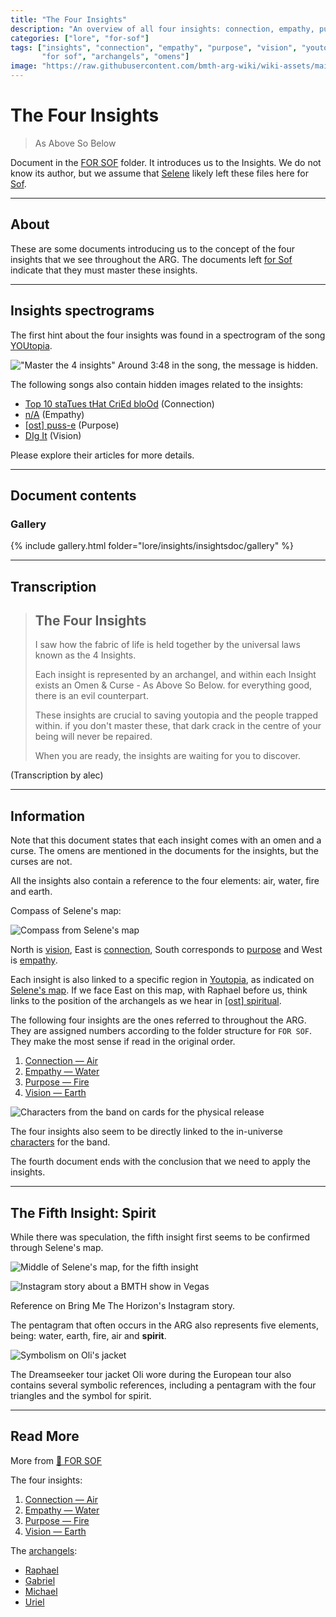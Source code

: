 ```yaml
---
title: "The Four Insights"
description: "An overview of all four insights: connection, empathy, purpose, vision."
categories: ["lore", "for-sof"]
tags: ["insights", "connection", "empathy", "purpose", "vision", "youtopia", 
       "for sof", "archangels", "omens"]
image: "https://raw.githubusercontent.com/bmth-arg-wiki/wiki-assets/main/lore/booklet/gallery/h-booklet.jpg"
---
```

# The Four Insights

> As Above So Below

Document in the [FOR SOF](../for-sof) folder. It introduces us to the Insights. We do not know its author, but we assume that [Selene](../characters/selene) likely left these files here for [Sof](../characters/sof).

***

## About

These are some documents introducing us to the concept of the four insights that
we see throughout the ARG. The documents left [for Sof](../for-sof/for-sof) indicate that 
they must master these insights.

***


## Insights spectrograms

The first hint about the four insights was found in a spectrogram of the song [YOUtopia](../music/song-youtopia).

!["Master the 4 insights"](https://raw.githubusercontent.com/bmth-arg-wiki/wiki-assets/main/lore/insights/empathy/img_2.png)
Around 3:48 in the song, the message is hidden.

The following songs also contain hidden images related to the insights:

- [Top 10 staTues tHat CriEd bloOd](../music/song-top10) (Connection)
- [n/A](../music/song-na) (Empathy)
- [[ost] puss-e](../music/song-pusse) (Purpose)
- [DIg It](../music/song-digit) (Vision)

Please explore their articles for more details.

***

## Document contents

### Gallery

{% include gallery.html folder="lore/insights/insightsdoc/gallery" %}

***

## Transcription

>## The Four Insights
>
>I saw how the fabric of life is held together by the universal laws known as the 4 Insights.
>
>Each insight is represented by an archangel, and within each Insight exists an Omen & Curse - As Above So Below. 
for everything good, there is an evil counterpart.
>
>These insights are crucial to saving youtopia and the people trapped within. 
if you don't master these, that dark crack in the centre of your being will never be repaired.
>
>When you are ready, the insights are waiting for you to discover.

(Transcription by alec)

***

## Information

Note that this document states that each insight comes with an omen and a curse. 
The omens are mentioned in the documents for the insights, but the curses are not.

All the insights also contain a reference to the four elements: air, water, fire and earth.

Compass of Selene's map:

![Compass from Selene's map](https://raw.githubusercontent.com/bmth-arg-wiki/wiki-assets/main/lore/insights/insight-directions.png)

North is [vision](insight4-vision), East is [connection](insight1-connection), 
South corresponds to [purpose](insight3-purpose) and West is [empathy](insight2-empathy).

Each insight is also linked to a specific region in [Youtopia](youtopia), as indicated on 
[Selene's map](../for-sof#YOUTOPIA_selenes_mapvis). If we face East on this map, 
with Raphael before us, think links to the position of the archangels as we hear in [[ost] spiritual](../music/song-spiritual).

The following four insights are the ones referred to throughout the ARG. 
They are assigned numbers according to the folder structure for `FOR SOF`. 
They make the most sense if read in the original order.

1. [Connection — Air](insight1-connection)
2. [Empathy — Water](insight2-empathy)
3. [Purpose — Fire](insight3-purpose)
4. [Vision — Earth](insight4-vision)

![Characters from the band on cards for the physical release](https://raw.githubusercontent.com/bmth-arg-wiki/wiki-assets/main/characters/band-cards.png)

The four insights also seem to be directly linked to the in-universe [characters](../characters#band-members) 
for the band.

The fourth document ends with the conclusion that we need to apply the insights.

***

## The Fifth Insight: Spirit

While there was speculation, the fifth insight first seems to be confirmed through Selene's map.

![Middle of Selene's map, for the fifth insight](https://raw.githubusercontent.com/bmth-arg-wiki/wiki-assets/main/lore/insights/fifth-insight.png)

![Instagram story about a BMTH show in Vegas](https://raw.githubusercontent.com/bmth-arg-wiki/wiki-assets/main/lore/insights/insta_las_vegas_story_fifth_element.png)

Reference on Bring Me The Horizon's Instagram story.

The pentagram that often occurs in the ARG also represents five elements, being: 
water, earth, fire, air and **spirit**. 

![Symbolism on Oli's jacket](https://raw.githubusercontent.com/bmth-arg-wiki/wiki-assets/main/lore/insights/oli_costume_spirit.png)

The Dreamseeker tour jacket Oli wore during the European tour also contains 
several symbolic references, including a pentagram with the four triangles 
and the symbol for spirit.

***

## Read More

More from [📁 FOR SOF](../for-sof)

The four insights:

1. [Connection — Air](insight1-connection)
2. [Empathy — Water](insight2-empathy)
3. [Purpose — Fire](insight3-purpose)
4. [Vision — Earth](insight4-vision)

The [archangels](../characters#archangels):

- [Raphael](../characters/raphael)
- [Gabriel](../characters/gabriel)
- [Michael](../characters/michael)
- [Uriel](../characters/uriel)

